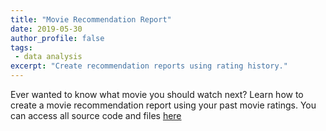 ```yaml
---
title: "Movie Recommendation Report"
date: 2019-05-30
author_profile: false
tags: 
 - data analysis
excerpt: "Create recommendation reports using rating history."
---
```


Ever wanted to know what movie you should watch next? Learn how to create a movie recommendation report using your past movie ratings. You can access all source code and files [here](https://github.com/jckett/Movie-Recommendation)
